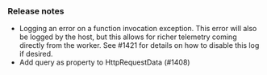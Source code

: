### Release notes
<!-- Please add your release notes in the following format:
- My change description (#PR/#issue)
-->

- Logging an error on a function invocation exception. This error will also be logged by the host, but this allows for richer telemetry coming directly from the worker. See #1421 for details on how to disable this log if desired.
- Add query as property to HttpRequestData (#1408)